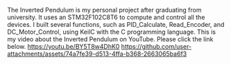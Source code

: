 The Inverted Pendulum is my personal project after graduating from university.
It uses an STM32F102C8T6 to compute and control all the devices.
I built several functions, such as PID_Calculate, Read_Encoder, and DC_Motor_Control, using KeilC with the C programming language.
This is my video about the Inverted Pendulum on YouTube. Please click the link below.
https://youtu.be/BY5T8w4DhK0
https://github.com/user-attachments/assets/74a7fe39-d513-4ffa-b368-2663065ba6f3
